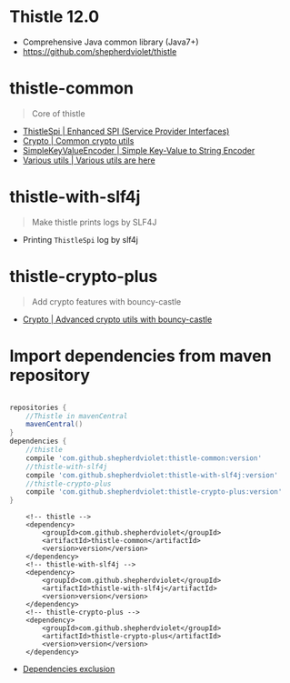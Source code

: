 # Thistle 12.0

* Comprehensive Java common library (Java7+)
* https://github.com/shepherdviolet/thistle

# thistle-common

> Core of thistle

* [ThistleSpi | Enhanced SPI (Service Provider Interfaces)](https://github.com/shepherdviolet/thistle/blob/master/docs/thistlespi/guide.md)
* [Crypto | Common crypto utils](https://github.com/shepherdviolet/thistle/blob/master/docs/crypto/guide.md)
* [SimpleKeyValueEncoder | Simple Key-Value to String Encoder](https://github.com/shepherdviolet/thistle/blob/master/docs/kvencoder/guide.md)
* [Various utils | Various utils are here](https://github.com/shepherdviolet/thistle/tree/master/src/main/java/sviolet/thistle/util)

# thistle-with-slf4j

> Make thistle prints logs by SLF4J

* Printing `ThistleSpi` log by slf4j

# thistle-crypto-plus

> Add crypto features with bouncy-castle

* [Crypto | Advanced crypto utils with bouncy-castle](https://github.com/shepherdviolet/thistle/blob/master/docs/crypto/guide.md)

# Import dependencies from maven repository

```gradle

repositories {
    //Thistle in mavenCentral
    mavenCentral()
}
dependencies {
    //thistle
    compile 'com.github.shepherdviolet:thistle-common:version'
    //thistle-with-slf4j
    compile 'com.github.shepherdviolet:thistle-with-slf4j:version'
    //thistle-crypto-plus
    compile 'com.github.shepherdviolet:thistle-crypto-plus:version'
}

```

```maven
    <!-- thistle -->
    <dependency>    
        <groupId>com.github.shepherdviolet</groupId>
        <artifactId>thistle-common</artifactId>
        <version>version</version> 
    </dependency>
    <!-- thistle-with-slf4j -->
    <dependency>    
        <groupId>com.github.shepherdviolet</groupId>
        <artifactId>thistle-with-slf4j</artifactId>
        <version>version</version> 
    </dependency>
    <!-- thistle-crypto-plus -->
    <dependency>    
        <groupId>com.github.shepherdviolet</groupId>
        <artifactId>thistle-crypto-plus</artifactId>
        <version>version</version> 
    </dependency>
```

* [Dependencies exclusion](https://github.com/shepherdviolet/thistle/blob/master/docs/dependencies-exclusion.md)

